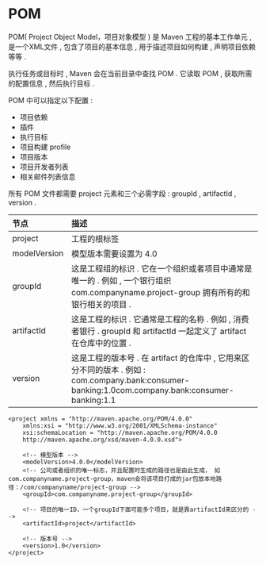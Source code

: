 # POM

POM\( Project Object Model，项目对象模型 \) 是 Maven 工程的基本工作单元 , 是一个XML文件 , 包含了项目的基本信息 , 用于描述项目如何构建 , 声明项目依赖等等 .

执行任务或目标时 , Maven 会在当前目录中查找 POM . 它读取 POM , 获取所需的配置信息 , 然后执行目标 .

POM 中可以指定以下配置 :

* 项目依赖
* 插件
* 执行目标
* 项目构建 profile
* 项目版本
* 项目开发者列表
* 相关邮件列表信息

所有 POM 文件都需要 project 元素和三个必需字段 : groupId , artifactId , version . 

| 节点 | 描述 |
| :--- | :--- |
| project | 工程的根标签 |
| modelVersion | 模型版本需要设置为 4.0 |
| groupId | 这是工程组的标识 . 它在一个组织或者项目中通常是唯一的 . 例如 , 一个银行组织 com.companyname.project-group 拥有所有的和银行相关的项目 .  |
| artifactId | 这是工程的标识 . 它通常是工程的名称 . 例如 , 消费者银行 . groupId 和 artifactId 一起定义了 artifact 在仓库中的位置 .  |
| version | 这是工程的版本号 . 在 artifact 的仓库中 , 它用来区分不同的版本 . 例如 : com.company.bank:consumer-banking:1.0com.company.bank:consumer-banking:1.1 |

```
<project xmlns = "http://maven.apache.org/POM/4.0.0"
    xmlns:xsi = "http://www.w3.org/2001/XMLSchema-instance"
    xsi:schemaLocation = "http://maven.apache.org/POM/4.0.0
    http://maven.apache.org/xsd/maven-4.0.0.xsd">
 
    <!-- 模型版本 -->
    <modelVersion>4.0.0</modelVersion>
    <!-- 公司或者组织的唯一标志，并且配置时生成的路径也是由此生成， 如com.companyname.project-group，maven会将该项目打成的jar包放本地路径：/com/companyname/project-group -->
    <groupId>com.companyname.project-group</groupId>
 
    <!-- 项目的唯一ID，一个groupId下面可能多个项目，就是靠artifactId来区分的 -->
    <artifactId>project</artifactId>
 
    <!-- 版本号 -->
    <version>1.0</version>
</project>
```



